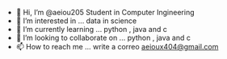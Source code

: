 - 👋 Hi, I’m @aeiou205 Student in Computer Ingineering
- 👀 I’m interested in ... data in science
- 🌱 I’m currently learning ... python , java and c
- 💞️ I’m looking to collaborate on ... python , java and c
- 📫 How to reach me ... write a correo aeioux404@gmail.com 

<!---
aeiou205/aeiou205 is a ✨ special ✨ repository because its `README.md` (this file) appears on your GitHub profile.
You can click the Preview link to take a look at your changes.
--->
